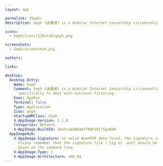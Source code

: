 ```yaml
---
layout: app

permalink: /Geph/
description: Geph (迷霧通) is a modular Internet censorship circumvention system designed specifically to deal with national filtering. 

icons:
  - Geph/icons/128x128/geph.png

screenshots:
  - Geph/screenshot.png

authors:

links:

desktop:
  Desktop Entry:
    Name: Geph
    Comment: Geph (迷霧通) is a modular Internet censorship circumvention system designed
      specifically to deal with national filtering.
    Exec: AppRun
    Terminal: false
    Type: Application
    Icon: geph
    StartupWMClass: Geph
    X-AppImage-Version: 2.1.0
    Categories: Network
    X-AppImage-BuildId: 1KoFcvbGWbXm1f8QP18i75gaKbN
  AppImageHub:
    X-AppImage-Signature: no valid OpenPGP data found. the signature could not be verified.
      Please remember that the signature file (.sig or .asc) should be the first file
      given on the command line.
    X-AppImage-Type: 2
    X-AppImage-Architecture: x86_64
---
```

